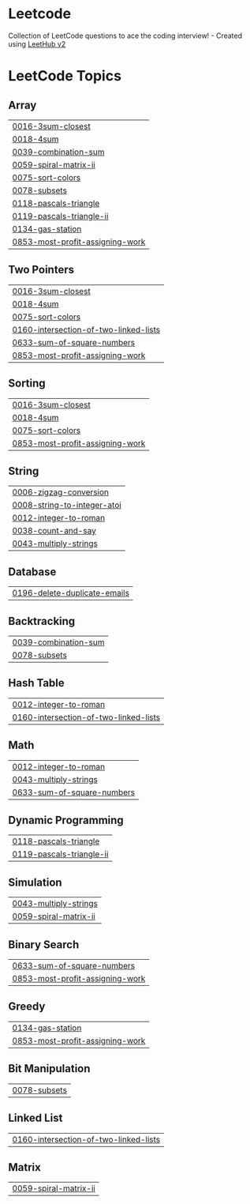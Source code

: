 # Leetcode
Collection of LeetCode questions to ace the coding interview! - Created using [LeetHub v2](https://github.com/arunbhardwaj/LeetHub-2.0)

<!---LeetCode Topics Start-->
# LeetCode Topics
## Array
|  |
| ------- |
| [0016-3sum-closest](https://github.com/NIrajan-15/Leetcode/tree/master/0016-3sum-closest) |
| [0018-4sum](https://github.com/NIrajan-15/Leetcode/tree/master/0018-4sum) |
| [0039-combination-sum](https://github.com/NIrajan-15/Leetcode/tree/master/0039-combination-sum) |
| [0059-spiral-matrix-ii](https://github.com/NIrajan-15/Leetcode/tree/master/0059-spiral-matrix-ii) |
| [0075-sort-colors](https://github.com/NIrajan-15/Leetcode/tree/master/0075-sort-colors) |
| [0078-subsets](https://github.com/NIrajan-15/Leetcode/tree/master/0078-subsets) |
| [0118-pascals-triangle](https://github.com/NIrajan-15/Leetcode/tree/master/0118-pascals-triangle) |
| [0119-pascals-triangle-ii](https://github.com/NIrajan-15/Leetcode/tree/master/0119-pascals-triangle-ii) |
| [0134-gas-station](https://github.com/NIrajan-15/Leetcode/tree/master/0134-gas-station) |
| [0853-most-profit-assigning-work](https://github.com/NIrajan-15/Leetcode/tree/master/0853-most-profit-assigning-work) |
## Two Pointers
|  |
| ------- |
| [0016-3sum-closest](https://github.com/NIrajan-15/Leetcode/tree/master/0016-3sum-closest) |
| [0018-4sum](https://github.com/NIrajan-15/Leetcode/tree/master/0018-4sum) |
| [0075-sort-colors](https://github.com/NIrajan-15/Leetcode/tree/master/0075-sort-colors) |
| [0160-intersection-of-two-linked-lists](https://github.com/NIrajan-15/Leetcode/tree/master/0160-intersection-of-two-linked-lists) |
| [0633-sum-of-square-numbers](https://github.com/NIrajan-15/Leetcode/tree/master/0633-sum-of-square-numbers) |
| [0853-most-profit-assigning-work](https://github.com/NIrajan-15/Leetcode/tree/master/0853-most-profit-assigning-work) |
## Sorting
|  |
| ------- |
| [0016-3sum-closest](https://github.com/NIrajan-15/Leetcode/tree/master/0016-3sum-closest) |
| [0018-4sum](https://github.com/NIrajan-15/Leetcode/tree/master/0018-4sum) |
| [0075-sort-colors](https://github.com/NIrajan-15/Leetcode/tree/master/0075-sort-colors) |
| [0853-most-profit-assigning-work](https://github.com/NIrajan-15/Leetcode/tree/master/0853-most-profit-assigning-work) |
## String
|  |
| ------- |
| [0006-zigzag-conversion](https://github.com/NIrajan-15/Leetcode/tree/master/0006-zigzag-conversion) |
| [0008-string-to-integer-atoi](https://github.com/NIrajan-15/Leetcode/tree/master/0008-string-to-integer-atoi) |
| [0012-integer-to-roman](https://github.com/NIrajan-15/Leetcode/tree/master/0012-integer-to-roman) |
| [0038-count-and-say](https://github.com/NIrajan-15/Leetcode/tree/master/0038-count-and-say) |
| [0043-multiply-strings](https://github.com/NIrajan-15/Leetcode/tree/master/0043-multiply-strings) |
## Database
|  |
| ------- |
| [0196-delete-duplicate-emails](https://github.com/NIrajan-15/Leetcode/tree/master/0196-delete-duplicate-emails) |
## Backtracking
|  |
| ------- |
| [0039-combination-sum](https://github.com/NIrajan-15/Leetcode/tree/master/0039-combination-sum) |
| [0078-subsets](https://github.com/NIrajan-15/Leetcode/tree/master/0078-subsets) |
## Hash Table
|  |
| ------- |
| [0012-integer-to-roman](https://github.com/NIrajan-15/Leetcode/tree/master/0012-integer-to-roman) |
| [0160-intersection-of-two-linked-lists](https://github.com/NIrajan-15/Leetcode/tree/master/0160-intersection-of-two-linked-lists) |
## Math
|  |
| ------- |
| [0012-integer-to-roman](https://github.com/NIrajan-15/Leetcode/tree/master/0012-integer-to-roman) |
| [0043-multiply-strings](https://github.com/NIrajan-15/Leetcode/tree/master/0043-multiply-strings) |
| [0633-sum-of-square-numbers](https://github.com/NIrajan-15/Leetcode/tree/master/0633-sum-of-square-numbers) |
## Dynamic Programming
|  |
| ------- |
| [0118-pascals-triangle](https://github.com/NIrajan-15/Leetcode/tree/master/0118-pascals-triangle) |
| [0119-pascals-triangle-ii](https://github.com/NIrajan-15/Leetcode/tree/master/0119-pascals-triangle-ii) |
## Simulation
|  |
| ------- |
| [0043-multiply-strings](https://github.com/NIrajan-15/Leetcode/tree/master/0043-multiply-strings) |
| [0059-spiral-matrix-ii](https://github.com/NIrajan-15/Leetcode/tree/master/0059-spiral-matrix-ii) |
## Binary Search
|  |
| ------- |
| [0633-sum-of-square-numbers](https://github.com/NIrajan-15/Leetcode/tree/master/0633-sum-of-square-numbers) |
| [0853-most-profit-assigning-work](https://github.com/NIrajan-15/Leetcode/tree/master/0853-most-profit-assigning-work) |
## Greedy
|  |
| ------- |
| [0134-gas-station](https://github.com/NIrajan-15/Leetcode/tree/master/0134-gas-station) |
| [0853-most-profit-assigning-work](https://github.com/NIrajan-15/Leetcode/tree/master/0853-most-profit-assigning-work) |
## Bit Manipulation
|  |
| ------- |
| [0078-subsets](https://github.com/NIrajan-15/Leetcode/tree/master/0078-subsets) |
## Linked List
|  |
| ------- |
| [0160-intersection-of-two-linked-lists](https://github.com/NIrajan-15/Leetcode/tree/master/0160-intersection-of-two-linked-lists) |
## Matrix
|  |
| ------- |
| [0059-spiral-matrix-ii](https://github.com/NIrajan-15/Leetcode/tree/master/0059-spiral-matrix-ii) |
<!---LeetCode Topics End-->